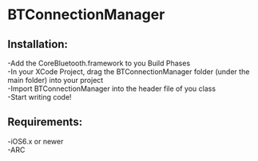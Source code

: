 BTConnectionManager
===================

Installation:
-------------
-Add the CoreBluetooth.framework to you Build Phases  
-In your XCode Project, drag the BTConnectionManager folder (under the main folder) into your project  
-Import BTConnectionManager into the header file of you class  
-Start writing code!

Requirements:
-------------
-iOS6.x or newer  
-ARC
